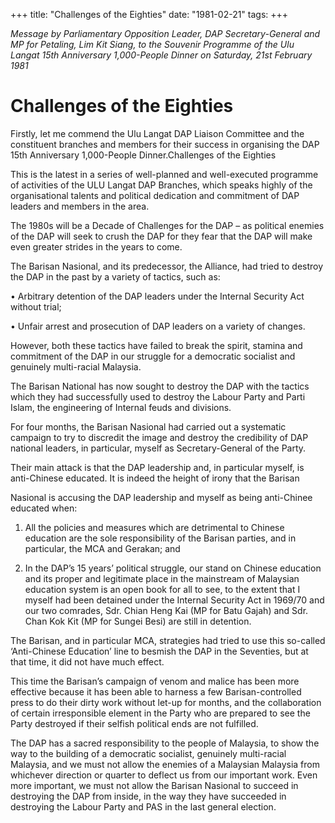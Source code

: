 +++ 
title: "Challenges of the Eighties"
date: "1981-02-21"
tags:
+++

_Message by Parliamentary Opposition Leader, DAP Secretary-General and MP for Petaling, Lim Kit Siang, to the Souvenir Programme of the Ulu Langat 15th Anniversary 1,000-People Dinner on Saturday, 21st February 1981_

# Challenges of the Eighties

Firstly, let me commend the Ulu Langat DAP Liaison Committee and the constituent branches and members for their success in organising the DAP 15th Anniversary 1,000-People Dinner.Challenges of the Eighties</u>

This is the latest in a series of well-planned and well-executed programme of activities of the ULU Langat DAP Branches, which speaks highly of the organisational talents and political dedication and commitment of DAP leaders and members in the area.

The 1980s will be a Decade of Challenges for the DAP – as political enemies of the DAP will seek to crush the DAP for they fear that the DAP will make even greater strides in the years to come.

The Barisan Nasional, and its predecessor, the Alliance, had tried to destroy the DAP in the past by a variety of tactics, such as:

•	Arbitrary detention of the DAP leaders under the Internal Security Act without trial;

•	Unfair arrest and prosecution of DAP leaders on a variety of changes.

However, both these tactics have failed to break the spirit, stamina and commitment of the DAP in our struggle for a democratic socialist and genuinely multi-racial Malaysia.

The Barisan National has now sought to destroy the DAP with the tactics which they had successfully used to destroy the Labour Party and Parti Islam, the engineering of Internal feuds and divisions.

For four months, the Barisan Nasional had carried out a systematic campaign to try to discredit the image and destroy the credibility of DAP national leaders, in particular, myself as Secretary-General of the Party.

Their main attack is that the DAP leadership and, in particular myself, is anti-Chinese educated. It is indeed the height of irony that the Barisan 

Nasional is accusing the DAP leadership and myself as being anti-Chinee educated when:

1.	All the policies and measures which are detrimental to Chinese education are the sole responsibility of the Barisan parties, and in particular, the MCA and Gerakan; and 

2.	In the DAP’s 15 years’ political struggle, our stand on Chinese education and its proper and legitimate place in the mainstream of Malaysian education system is an open book for all to see, to the extent that I myself had been detained under the Internal Security Act in 1969/70 and our two comrades, Sdr. Chian Heng Kai (MP for Batu Gajah) and Sdr. Chan Kok Kit (MP for Sungei Besi) are still in detention.

The Barisan, and in particular MCA, strategies had tried to use this so-called ‘Anti-Chinese Education’ line to besmish the DAP in the Seventies, but at that time, it did not have much effect.

This time the Barisan’s campaign of venom and malice has been more effective because it has been able to harness a few Barisan-controlled press to do their dirty work without let-up for months, and the collaboration of certain irresponsible element in the Party who are prepared to see the Party destroyed if their selfish political ends are not fulfilled.

The DAP has a sacred responsibility to the people of Malaysia, to show the way to the building of a democratic socialist, genuinely multi-racial Malaysia, and we must not allow the enemies of a Malaysian Malaysia from whichever direction or quarter to deflect us from our important work. 
Even more important, we must not allow the Barisan Nasional to succeed in destroying the DAP from inside, in the way they have succeeded in destroying the Labour Party and PAS in the last general election.
 
